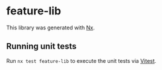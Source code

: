 # feature-lib

This library was generated with [Nx](https://nx.dev).

## Running unit tests

Run `nx test feature-lib` to execute the unit tests via [Vitest](https://vitest.dev/).
